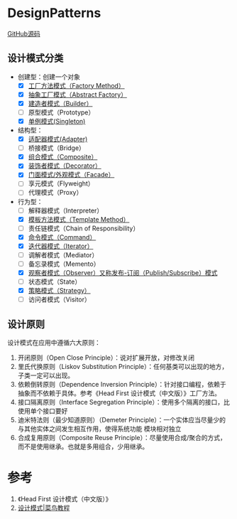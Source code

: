 # DesignPatterns

[GitHub源码](https://github.com/wangchunfan/DesignPatterns)


## 设计模式分类

- 创建型：创建一个对象
    - [X] [工厂方法模式（Factory Method）](/DesignPatterns-Factory)
    - [X] [抽象工厂模式（Abstract Factory）](/DesignPatterns-Factory)
    - [X] [建造者模式（Builder）](/DesignPatterns-Builder)
    - [ ] 原型模式（Prototype）
    - [X] [单例模式(Singleton) ](/DesignPatterns-Singleton)
- 结构型：
    - [X] [适配器模式(Adapter)](/DesignPatterns-Adapter)
    - [ ] 桥接模式（Bridge）
    - [X] [组合模式（Composite）](/DesignPatterns-Composite)
    - [X] [装饰者模式（Decorator）](/DesignPatterns-Decorator)
    - [X] [门面模式/外观模式（Facade）](/DesignPatterns-Facade)
    - [ ] 享元模式（Flyweight）
    - [ ] 代理模式（Proxy） 
- 行为型：
    - [ ] 解释器模式（Interpreter）
    - [X] [模板方法模式（Template Method）](/DesignPatterns-TemplateMethod)
    - [ ] 责任链模式（Chain of Responsibility）
    - [X] [命令模式（Command）](/DesignPatterns-Command)
    - [X] [迭代器模式（Iterator）](/DesignPatterns-Iterator)
    - [ ] 调解者模式（Mediator）
    - [ ] 备忘录模式（Memento）
    - [X] [观察者模式（Observer）又称发布-订阅（Publish/Subscribe）模式](/DesignPatterns-Observer)
    - [ ] 状态模式（State）
    - [X] [策略模式（Strategy）](/DesignPatterns-Strategy)
    - [ ] 访问者模式（Visitor）

## 设计原则

设计模式在应用中遵循六大原则：

1. 开闭原则（Open Close Principle）：说对扩展开放，对修改关闭
2. 里氏代换原则（Liskov Substitution Principle）：任何基类可以出现的地方，子类一定可以出现。
3. 依赖倒转原则（Dependence Inversion Principle）：针对接口编程，依赖于抽象而不依赖于具体。参考《Head First 设计模式（中文版）》工厂方法。
4. 接口隔离原则（Interface Segregation Principle）：使用多个隔离的接口，比使用单个接口要好
5. 迪米特法则（最少知道原则）（Demeter Principle）：一个实体应当尽量少的与其他实体之间发生相互作用，使得系统功能 模块相对独立
6. 合成复用原则（Composite Reuse Principle）：尽量使用合成/聚合的方式，而不是使用继承。也就是多用组合，少用继承。

# 参考

1. 《Head First 设计模式（中文版）》
2. [设计模式|菜鸟教程](https://www.runoob.com/design-pattern/design-pattern-intro.html)
